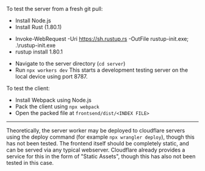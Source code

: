To test the server from a fresh git pull:
- Install Node.js
- Install Rust (1.80.1)
* Invoke-WebRequest -Uri https://sh.rustup.rs -OutFile rustup-init.exe; .\rustup-init.exe
* rustup install 1.80.1
- Navigate to the server directory (`cd server`)
- Run `npx workers dev`
This starts a development testing server on the local device using port 8787.

To test the client:
- Install Webpack using Node.js
- Pack the client using `npx webpack`
- Open the packed file at `frontsend/dist/<INDEX FILE>`

---

Theoretically, the server worker may be deployed to cloudflare servers using the deploy command (for example `npx wrangler deploy`), though this has not been tested.
The frontend itself should be completely static, and can be served via any typical webserver. Cloudflare already provides a service for this in the form of "Static Assets", though this has also not been tested in this case.